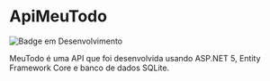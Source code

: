 # ApiMeuTodo

![Badge em Desenvolvimento](http://img.shields.io/static/v1?label=STATUS&message=EM%20DESENVOLVIMENTO&color=GREEN&style=for-the-badge)

MeuTodo é uma API que foi desenvolvida usando ASP.NET 5, Entity Framework Core e banco de dados SQLite.
